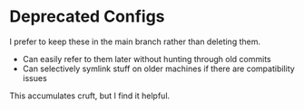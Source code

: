 # Deprecated Configs

I prefer to keep these in the main branch rather than deleting them.

- Can easily refer to them later without hunting through old commits
- Can selectively symlink stuff on older machines if there are
  compatibility issues

This accumulates cruft, but I find it helpful.
